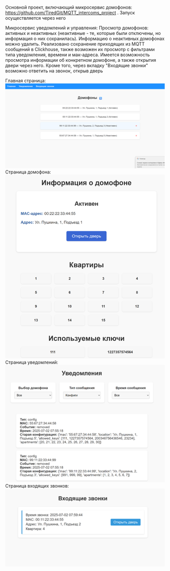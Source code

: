 Основной проект, включающий микросервис домофонов: https://github.com/TiredGit/MQTT_intercoms_project . Запуск осуществляется через него


Микросервис уведомлений и управления:
Просмотр домофонов: активных и неактивных (неактивные - те, которые были отключены, но информация о них сохранилась). Информацию о неактивных домофонах можно удалить.
Реализовано сохранение приходящих из MQTT сообщений в Clickhouse, также возможен их просмотр с фильтрами типа уведомления, времени и мак-адреса.
Имеется возможность просмотра информации об конкретном домофоне, а также открытия двери через него.
Кроме того, через вкладку "Входящие звонки" возможно ответить на звонок, открыв дверь

Главная страница:
![img_4.png](readme_images/img_4.png)
Страница домофона:
![img_5.png](readme_images/img_5.png)
Страница уведомлений:
![img_6.png](readme_images/img_6.png)
Страница входящих звонков:
![img_7.png](readme_images/img_7.png)